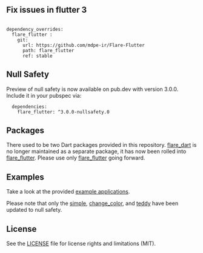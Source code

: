 
## Fix issues in flutter 3 
```

dependency_overrides:
  flare_flutter :
    git:
      url: https://github.com/mdpe-ir/Flare-Flutter
      path: flare_flutter
      ref: stable

```



## Null Safety
Preview of null safety is now available on pub.dev with version 3.0.0. Include it in your pubspec via:
```
  dependencies:
    flare_flutter: ^3.0.0-nullsafety.0
```

## Packages
There used to be two Dart packages provided in this repository. [flare_dart](https://pub.dev/packages/flare_dart) is no longer maintained as a separate package, it has now been rolled into [flare_flutter](https://pub.dev/packages/flare_flutter). Please use only [flare_flutter](https://pub.dev/packages/flare_flutter) going forward.

## Examples
Take a look at the provided [example applications](https://github.com/2d-inc/Flare-Flutter/tree/master/example).

Please note that only the [simple](example/simple), [change_color](example/change_color), and [teddy](example/teddy) have been updated to null safety.

## License
See the [LICENSE](LICENSE) file for license rights and limitations (MIT).
